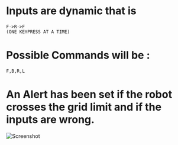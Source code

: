 # Inputs are dynamic that is

    F->R->F
    (ONE KEYPRESS AT A TIME)
# Possible Commands will be :
    F,B,R,L
# An Alert has been set if the robot crosses the grid limit and if the inputs are wrong.

![Screenshot](https://github.com/lalit1313/Assignment-1/blob/main/Screenshot%201942-11-22%20at%209.52.44%20AM.jpg?raw=true)
    
